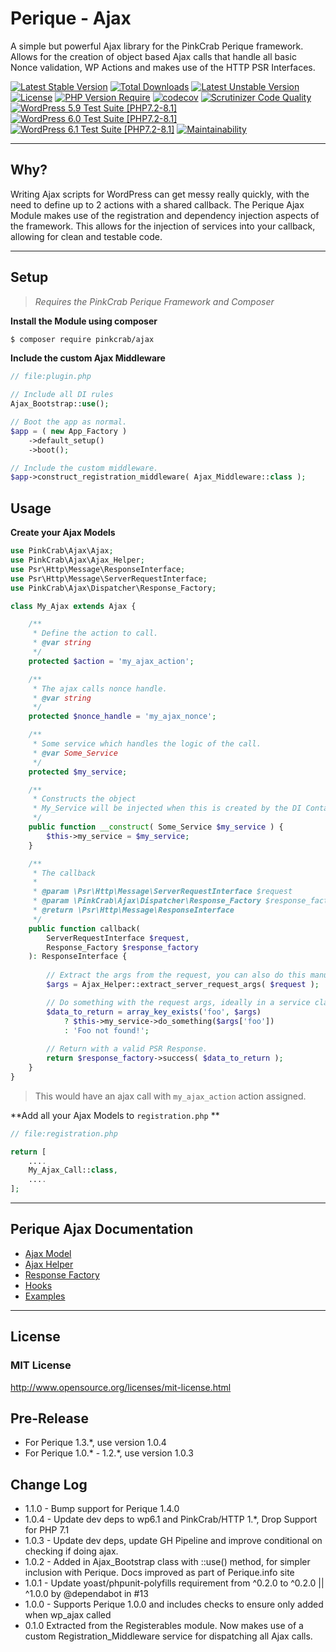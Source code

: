 # Perique - Ajax

A simple but powerful Ajax library for the PinkCrab Perique framework. Allows for the creation of object based Ajax calls that handle all basic Nonce validation, WP Actions and makes use of the HTTP PSR Interfaces.

[![Latest Stable Version](http://poser.pugx.org/pinkcrab/ajax/v)](https://packagist.org/packages/pinkcrab/ajax) [![Total Downloads](http://poser.pugx.org/pinkcrab/ajax/downloads)](https://packagist.org/packages/pinkcrab/ajax) [![Latest Unstable Version](http://poser.pugx.org/pinkcrab/ajax/v/unstable)](https://packagist.org/packages/pinkcrab/ajax) [![License](http://poser.pugx.org/pinkcrab/ajax/license)](https://packagist.org/packages/pinkcrab/ajax) [![PHP Version Require](http://poser.pugx.org/pinkcrab/ajax/require/php)](https://packagist.org/packages/pinkcrab/ajax)
[![codecov](https://codecov.io/gh/Pink-Crab/Perique-Ajax/branch/master/graph/badge.svg?token=NEZOz6FsKK)](https://codecov.io/gh/Pink-Crab/Perique-Ajax)
[![Scrutinizer Code Quality](https://scrutinizer-ci.com/g/Pink-Crab/Perique-Ajax/badges/quality-score.png?b=master)](https://scrutinizer-ci.com/g/Pink-Crab/Perique-Ajax/?branch=master)
[![WordPress 5.9 Test Suite [PHP7.2-8.1]](https://github.com/Pink-Crab/Perique-Ajax/actions/workflows/WP_5_9.yaml/badge.svg?branch=master)](https://github.com/Pink-Crab/Perique-Ajax/actions/workflows/WP_5_9.yaml)
[![WordPress 6.0 Test Suite [PHP7.2-8.1]](https://github.com/Pink-Crab/Perique-Ajax/actions/workflows/WP_6_0.yaml/badge.svg?branch=master)](https://github.com/Pink-Crab/Perique-Ajax/actions/workflows/WP_6_0.yaml)
[![WordPress 6.1 Test Suite [PHP7.2-8.1]](https://github.com/Pink-Crab/Perique-Ajax/actions/workflows/WP_6_1.yaml/badge.svg?branch=master)](https://github.com/Pink-Crab/Perique-Ajax/actions/workflows/WP_6_1.yaml)
[![Maintainability](https://api.codeclimate.com/v1/badges/7534ee9d3ab6a5785386/maintainability)](https://codeclimate.com/github/Pink-Crab/Perique-Ajax/maintainability)

****

## Why? ##

Writing Ajax scripts for WordPress can get messy really quickly, with the need to define up to 2 actions with a shared callback. The Perique Ajax Module makes use of the registration and dependency injection aspects of the framework. This allows for the injection of services into your callback, allowing for clean and testable code.

****

## Setup ##

> *Requires the PinkCrab Perique Framework and Composer*

**Install the Module using composer**
```bash 
$ composer require pinkcrab/ajax

```
**Include the custom Ajax Middleware**
```php
// file:plugin.php

// Include all DI rules
Ajax_Bootstrap::use();

// Boot the app as normal.
$app = ( new App_Factory )      
    ->default_setup()
    ->boot();

// Include the custom middleware.
$app->construct_registration_middleware( Ajax_Middleware::class );
```

## Usage ##

**Create your Ajax Models**

```php
use PinkCrab\Ajax\Ajax;
use PinkCrab\Ajax\Ajax_Helper;
use Psr\Http\Message\ResponseInterface;
use Psr\Http\Message\ServerRequestInterface;
use PinkCrab\Ajax\Dispatcher\Response_Factory;

class My_Ajax extends Ajax {

    /**
     * Define the action to call.
     * @var string
     */
    protected $action = 'my_ajax_action';

    /**
     * The ajax calls nonce handle.
     * @var string
     */
    protected $nonce_handle = 'my_ajax_nonce';

    /** 
     * Some service which handles the logic of the call.
     * @var Some_Service 
     */
    protected $my_service;

    /**
     * Constructs the object
     * My_Service will be injected when this is created by the DI Container
     */
    public function __construct( Some_Service $my_service ) {
        $this->my_service = $my_service;
    }

    /**
     * The callback
     *
     * @param \Psr\Http\Message\ServerRequestInterface $request
     * @param \PinkCrab\Ajax\Dispatcher\Response_Factory $response_factory
     * @return \Psr\Http\Message\ResponseInterface
     */
    public function callback(
        ServerRequestInterface $request,
        Response_Factory $response_factory
    ): ResponseInterface {
        
        // Extract the args from the request, you can also do this manually
        $args = Ajax_Helper::extract_server_request_args( $request );

        // Do something with the request args, ideally in a service class
        $data_to_return = array_key_exists('foo', $args)
            ? $this->my_service->do_something($args['foo'])
            : 'Foo not found!';
        
        // Return with a valid PSR Response. 
        return $response_factory->success( $data_to_return );
    }
}

```

> This would have an ajax call with `my_ajax_action` action assigned. 

**Add all your Ajax Models to `registration.php` **

```php
// file:registration.php

return [
    ....
    My_Ajax_Call::class,
    ....
];
```

****

## Perique Ajax Documentation

* [Ajax Model](docs/Ajax_Model.md)
* [Ajax Helper](docs/Ajax_Helper.md)
* [Response Factory](docs/Response_Factory.md)
* [Hooks](docs/Hooks.md)
* [Examples](docs/Examples.md)

***

## License ##

### MIT License ###

http://www.opensource.org/licenses/mit-license.html  

## Pre-Release ##

* For Perique 1.3.*, use version 1.0.4
* For Perique 1.0.* - 1.2.*, use version 1.0.3

## Change Log ##

* 1.1.0 - Bump support for Perique 1.4.0
* 1.0.4 - Update dev deps to wp6.1 and PinkCrab/HTTP 1.*, Drop Support for PHP 7.1
* 1.0.3 - Update dev deps, update GH Pipeline and improve conditional on checking if doing ajax.
* 1.0.2 - Added in Ajax_Bootstrap class with ::use() method, for simpler inclusion with Perique. Docs improved as part of Perique.info site
* 1.0.1 - Update yoast/phpunit-polyfills requirement from ^0.2.0 to ^0.2.0 || ^1.0.0 by @dependabot in #13
* 1.0.0 - Supports Perique 1.0.0 and includes checks to ensure only added when wp_ajax called
* 0.1.0 Extracted from the Registerables module. Now makes use of a custom Registration_Middleware service for dispatching all Ajax calls.
